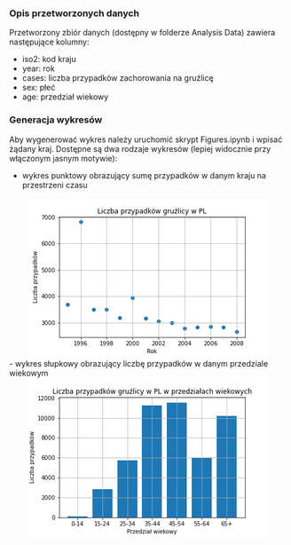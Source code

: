 ### Opis przetworzonych danych
Przetworzony zbiór danych (dostępny w folderze Analysis Data) zawiera następujące kolumny:
- iso2: kod kraju
- year: rok
- cases: liczba przypadków zachorowania na gruźlicę
- sex: płeć
- age: przedział wiekowy
### Generacja wykresów
Aby wygenerować wykres należy uruchomić skrypt Figures.ipynb i wpisać żądany kraj. Dostępne są dwa rodzaje wykresów (lepiej widocznie przy włączonym jasnym motywie):
- wykres punktowy obrazujący sumę przypadków w danym kraju na przestrzeni czasu
<div style="text-align:center"><img src="Wykresy/cases_country_plot.png" /></div>
- wykres słupkowy obrazujący liczbę przypadków w danym przedziale wiekowym
<div style="text-align:center"><img src="Wykresy/cases_age_country_hist.png" /></div>
